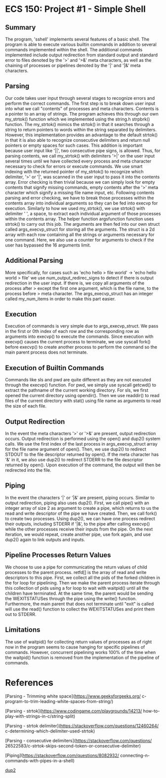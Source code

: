 # ECS 150: Project #1 - Simple Shell

## Summary

The program, 'sshell' implements several features of a basic shell. The
program is able to execute various builtin commands in addition to several
commands implemented within the shell. The additional commands implemented 
include output redirection from standard output and standard error to files 
denoted by the '>' and '>&' meta characters, as well as the chaining of 
processes or pipelines denoted by the '|' and '|&' meta characters.

## Parsing

Our code takes user input through several stages to recognize errors and
perform the correct commands. The first step is to break down user input into
what we call "contents" of processes and meta characters. Contents is a
pointer to an array of strings. The program achieves this through our own
my_strtok() function which we implemented using the string.h strpbrk()
function. The my_strtok() mimics the strtok() in that it searches through a 
string to return pointers to words within the string separated by delimiters.
However, this implementation provides an advantage to the default strtok() in 
that it is also able to recognize consecutive delimiters and return null 
pointers or empty spaces for such cases. This addition is important because 
user input like '||', two consecutive pipe signs, is allowed. Thus, for 
parsing contents, we call my_strtok() with delimiters '>|' on the user input 
several times until we have collected every process and meta character 
necessary to check for errors or execute commands. We use smart indexing with 
the returned pointer of my_strtok() to recognize which delimiter, '>' or '|', 
was scanned in the user input to pass it into the contents array. Error 
checking is then trivial because we can simply look for empty contents that 
signify missing commands, empty contents after the '>' meta character which 
signify a missing file name input, etc. Following contents parsing and error 
checking, we have to break those processes within the contents array into 
individual arguments so they can be fed into execvp for execution. Similarly 
to how we used my_strtok(), we use strtok() with delimiter ' ', a space, to 
extract each individual argument of those processes within the contents array. 
The helper function argsfunction function uses strtok() to carry out this job. 
The arguments are then fed into our own struct called args_execvp_struct for 
storing all the arguments. The struct is a 2d array with each row containing 
all the strings or arguments necessary for one command. Here, we also use a 
counter for arguments to check if the user has bypassed the 16 arguments limit.

## Additional Parsing

More specifically, for cases such as 'echo hello > file world' -> 'echo hello
world > file' we use num_output_redirec_signs to detect if there is output 
redirection in the user input. If there is, we copy all arguments of the
process after > except the first one argument, which is the file name, to the
process before > meta character. The args_execvp_struct has an integer called 
my_num_items in order to make this part easier.

## Execution

Execution of commands is very simple due to args_execvp_struct. We pass in the 
first or 0th index of each row and the corresponding row as arguments into 
execvp() to execute the commands. Since execution with execvp() causes the 
current process to terminate, we use syscall fork() before execvp() to create 
another process to perform the command so the main parent process does not 
terminate.

## Execution of Builtin Commands

Commands like sls and pwd are quite different as they are not executed through
the execvp() function. For pwd, we simply use syscall getcwd() to extract the
pathname of the current working directory. For sls, we first opened the
current directory using opendir(). Then we use readdir() to read files of the
current directory with stat() using file name as arguments to read the size of 
each file.

## Output Redirection

In the event the meta characters '>' or '>&' are present, output redirection
occurs. Output redirection is performed using the open() and dup2() system
calls. We use the first index of the last process in args_execvp_struct array 
for the file name argument of open(). Then, we use dup2() to redirect STDOUT 
to the file descriptor returned by open(). If the meta character has '&' in 
it, we also use dup2() to redirect STDERR to the file descriptor returned by 
open(). Upon execution of the command, the output will then be redirected
into the file.

## Piping

In the event the characters '|' or '|&' are present, piping occurs. Similar to
output redirection, piping also uses dup2(). First, we call pipe() with an
integer array of size 2 as argument to create a pipe, which returns to us the
read and write descriptor of the pipe we have created. Then, we call fork()
to create two processes. Using dup2(), we can have one process redirect their
outputs, including STDERR if '|&', to the pipe after calling execvp() while
the other processes receive their inputs from the pipe. On the next iteration,
we would repeat, create another pipe, use fork again, and use dup2() again to
link outputs and inputs.

## Pipeline Processes Return Values

We choose to use a pipe for communicating the return values of child processes
to the parent process. retfd[] is the array of read and write descriptors to
this pipe. First, we collect all the pids of the forked children in the for 
loop for pipelining. Then we make the parent process iterate through this
collection of pids using a for loop to wait with waitpid() until all the
children have terminated. At the same time, the parent would be sending the
WEXITSTATUSes through the pipe using the write() function. Furthermore, the 
main parent that does not terminate until "exit" is called will use the read() 
function to collect the WEXITSTATUSes and print them out to STDERR.

## Limitations

The use of waitpid() for collecting return values of processes as of right now
in the program seems to cause hanging for specific pipelines of commands.
However, concurrent pipelining works 100% of the time when the waitpid()
function is removed from the implementation of the pipeline of commands.

# References

[Parsing - Trimming white space](https://www.geeksforgeeks.org/
c-program-to-trim-leading-white-spaces-from-string/)

[Parsing - strtok](https://www.codingame.com/playgrounds/14213/
how-to-play-with-strings-in-c/string-split)

[Parsing - strtok delimiter](https://stackoverflow.com/questions/12460264/
c-determining-which-delimiter-used-strtok)

[Parsing - consecutive delimiters](https://stackoverflow.com/questions/
26522583/c-strtok-skips-second-token-or-consecutive-delimiter)

[Piping](https://stackoverflow.com/questions/8082932/
connecting-n-commands-with-pipes-in-a-shell)

[dup2](http://www.cs.loyola.edu/~jglenn/702/S2005/Examples/dup2.html)
